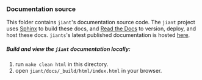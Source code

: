 ### Documentation source

This folder contains `jiant`'s documentation source code. The `jiant` project uses [Sphinx](https://www.sphinx-doc.org/en/master/) to build these docs, and [Read the Docs](https://readthedocs.org/) to version, deploy, and host these docs. `jiants`'s latest published documentation is hosted [here](https://jiant-jiant.readthedocs-hosted.com/_/sharing/1rwldrolf0s931s2dz5x260owr).

##### Build and view the `jiant` documentation locally:
1. run `make clean html` in this directory.
2. open `jiant/docs/_build/html/index.html` in your browser.
